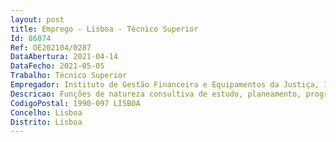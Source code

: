 ```yaml
--- 
layout: post
title: Emprego - Lisboa - Técnico Superior
Id: 86074
Ref: OE202104/0287
DataAbertura: 2021-04-14
DataFecho: 2021-05-05
Trabalho: Técnico Superior
Empregador: Instituto de Gestão Financeira e Equipamentos da Justiça, I.P.
Descricao: Funções de natureza consultiva de estudo, planeamento, programação, avaliação e aplicação de métodos e processos de natureza técnica que fundamentam e preparam a decisão, exercidas com responsabilidade e autonomia técnica, ainda que com enquadramento superior qualificado na área de atuação do Núcleo do Planeamento, Organização e Controlo Interno (NPOCI).Atividades associadas ao posto de trabalho a ocupar (conteúdo funcional do posto de trabalho)    Produção de conteúdos digitais e gráficos (audiovisual e multimédia)    Produção e edição de conteúdos em suporte vídeo e áudio    Criação de conteúdos e dinamização do site institucional do IGFEJ, I.P. e da intranet    Criação de conteúdos e dinamização da presença do IGFEJ, I.P. nas redes sociais    Preparação e implementação de iniciativas de comunicação interna e externa    Preparação de notas de imprensa e comunicados.O posto de trabalho a ocupar integra o Núcleo de Planeamento, Organização e Controlo Interno, cujas atribuições estão previstas na Deliberação do Conselho Diretivo n.º 1104 2016, publicada no Diário da República, 2.ª série, n.º 132, de 12 de julho.
CodigoPostal: 1990-097 LISBOA
Concelho: Lisboa
Distrito: Lisboa
--- 
```

